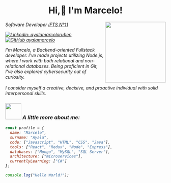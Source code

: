 <h1 align="center"> Hi,👋 I'm Marcelo! </h1>
<img align='right' src="https://avatars.githubusercontent.com/u/123524023?v=4" width="190">
<p><em>Software Developer <a href="https://www.ifts11.com">IFTS N°11</a></p>

[![Linkedin: ayalamarceloruben](https://img.shields.io/badge/-ayalamarceloruben-blue?style=flat-square&logo=Linkedin&logoColor=white&link=https://www.linkedin.com/in/ayalamarceloruben/)](https://www.linkedin.com/in/ayalamarceloruben/)
[![GitHub ayalamarcelo](https://img.shields.io/github/followers/ayalamarcelo?label=follow&style=social)](https://github.com/ayalamarcelo)

<p align="left">I'm Marcelo, a Backend-oriented Fullstack developer. I've made projects utilizing Node.js, where I work with both relational and non-relational databases. Being proficient in Git, I've also explored cybersecurity out of curiosity.<br><br>I consider myself a creative, decisive, and proactive individual with solid interpersonal skills.</p>

### <img src="https://cdna.artstation.com/p/assets/images/images/020/833/710/original/francesco-montibello-gandalf-1.gif?1569345311" width="50"> A little more about me:

```javascript
const profile = {
  name: "Marcelo",
  surname: "Ayala",
  code: ["Javascript", "HTML", "CSS", "Java"],
  tools: ["React", "Redux", "Node", "Express"],
  databases: ["Mongo", "MySQL", "SQL Server"],
  architecture: ["microservices"],
  currentlyLearning: ["C#"]
};

console.log("Hello World!");

```
